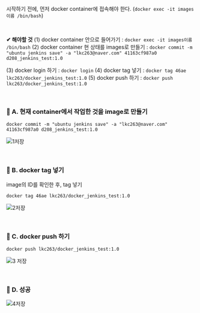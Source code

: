 

시작하기 전에, 먼저 docker container에 접속해야 한다. (`docker exec -it images이름 /bin/bash`)

&nbsp;

**✔ 해야할 것**
(1) docker container 안으로 들어가기 : `docker exec -it images이름 /bin/bash`
(2) docker container 현 상태를 images로 만들기 : `docker commit -m "ubuntu jenkins save" -a "lkc263@naver.com" 41163cf987a0 d208_jenkins_test:1.0`

(3) docker login 하기 : `docker login`
(4) docker tag 넣기 : `docker tag 46ae lkc263/docker_jenkins_test:1.0`
(5) docker push 하기 : `docker push lkc263/docker_jenkins_test:1.0`



&nbsp;

### 📖 A. 현재 container에서 작업한 것을 image로 만들기


`docker commit -m "ubuntu jenkins save" -a "lkc263@naver.com" 41163cf987a0 d208_jenkins_test:1.0`


![1저장](https://user-images.githubusercontent.com/72541544/216548183-12ee5315-372c-4110-a0e1-0101bfae2b39.png)


&nbsp;


### 📖 B. docker tag 넣기

image의 ID를 확인한 후, tag 넣기

 `docker tag 46ae lkc263/docker_jenkins_test:1.0`


![2저장](https://user-images.githubusercontent.com/72541544/216548185-d4ce86d6-f0c6-48b3-835a-0352a4c2e0f6.png)



&nbsp;


### 📖 C. docker push 하기

`docker push lkc263/docker_jenkins_test:1.0`


![3 저장](https://user-images.githubusercontent.com/72541544/216548187-9d99f310-c11e-4f14-9c59-4e3972f70d6e.png)


&nbsp;



### 📖 D. 성공

![4저장](https://user-images.githubusercontent.com/72541544/216548641-c3e15fa0-4170-4d0b-b455-e2a24b1e0475.png)


&nbsp;

&nbsp;

